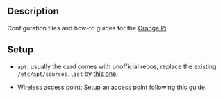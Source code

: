 Description
-----------

Configuration files and how-to guides for the [Orange Pi](http://www.orangepi.org/).

Setup
-----

* `apt`: usually the card comes with unofficial repos, replace the existing `/etc/apt/sources.list` by [this one](sources.list).

* Wireless access point: Setup an access point following [this guide](https://github.com/luiscarlosgph/how-to/tree/main/access_point).
